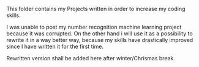 This folder contains my Projects written in order to increase my coding skills.

I was unable to post my number recognition machine learning project because it was corrupted. On the other hand i will use it as a possibility to rewrite it in a way better way, because my skills have drastically improved since I have written it for the first time.

Rewritten version shall be added here after winter/Chrismas break.
